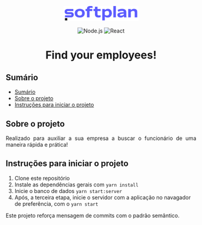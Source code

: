 <p align="center">
  <img alt="logo da softplan" src="src/assets/image/logo-softplan.png" width="200px">
</p>

<p align="center">
  <img src="https://img.shields.io/badge/Node.js-14.17.6-brightgreen" alt="Node.js">
  <img src="https://img.shields.io/badge/React-18.1.0-blue" alt="React">
</p>

<h1 align="center">Find your employees!</h1>

## Sumário

- [Sumário](#sumario)
- [Sobre o projeto](#sobre-o-projeto)
- [Instruções para iniciar o projeto](#instruções-para-iniciar-o-projeto)

## Sobre o projeto

<p align="justify">Realizado para auxiliar a sua empresa a buscar o funcionário de uma maneira rápida e prática!</p>

## Instruções para iniciar o projeto

1. Clone este repositório
2. Instale as dependências gerais com `yarn install`
3. Inicie o banco de dados `yarn start:server`
4. Após, a terceira etapa, inicie o servidor com a aplicação no navagador de preferência, com o  `yarn start`

Este projeto reforça mensagem de commits com o padrão semântico.
